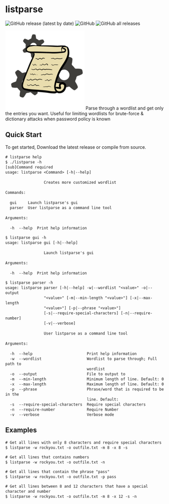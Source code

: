 # listparse
<img alt="GitHub release (latest by date)" src="https://img.shields.io/github/v/release/Kitchen-Kreations/listparse"> <img alt="GitHub" src="https://img.shields.io/github/license/Kitchen-Kreations/listparse"> <img alt="GitHub all releases" src="https://img.shields.io/github/downloads/Kitchen-Kreations/listparse/total">


<img src="https://github.com/Kitchen-Kreations/listparse/blob/main/img/Listparse.PNG?raw=true" data-canonical-src="https://gyazo.com/eb5c5741b6a9a16c692170a41a49c858.png" width="250" height="250" />
Parse through a wordlist and get only the entries you want. Useful for limiting wordlists for brute-force & dictionary attacks when password policy is known

## Quick Start
To get started, Download the latest release or compile from source.

```
# listparse help
$ ./listparse -h          
[sub]Command required
usage: listparse <Command> [-h|--help]

                 Creates more customized wordlist

Commands:

  gui     Launch listparse's gui
  parser  User listparse as a command line tool

Arguments:

  -h  --help  Print help information
```
```
$ listparse gui -h
usage: listparse gui [-h|--help]

                 Launch listparse's gui

Arguments:

  -h  --help  Print help information
```
```
$ listparse parser -h
usage: listparse parser [-h|--help] -w|--wordlist "<value>" -o|--output
                 "<value>" [-m|--min-length "<value>"] [-x|--max-length
                 "<value>"] [-p|--phrase "<value>"]
                 [-s|--require-special-characters] [-n|--require-number]
                 [-v|--verbose]

                 User listparse as a command line tool

Arguments:

  -h  --help                        Print help information
  -w  --wordlist                    Wordlist to parse through; Full path to
                                    wordlist
  -o  --output                      File to output to
  -m  --min-length                  Minimum length of line. Default: 0
  -x  --max-length                  Maximum length of line. Default: 0
  -p  --phrase                      Phrase/word that is required to be in the
                                    line. Default: 
  -s  --require-special-characters  Require special characters
  -n  --require-number              Require Number
  -v  --verbose                     Verbose mode

```
## Examples
```
# Get all lines with only 8 characters and require special characters
$ listparse -w rockyou.txt -o outfile.txt -m 8 -x 8 -s
```

```
# Get all lines that contains numbers
$ listparse -w rockyou.txt -o outfile.txt -n
```

```
# Get all lines that contain the phrase "pass"
$ listparse -w rockyou.txt -o outfile.txt -p pass
```

```
# Get all lines between 8 and 12 characters that have a special character and number
$ listparse -w rockyou.txt -o outfile.txt -m 8 -x 12 -s -n
```

